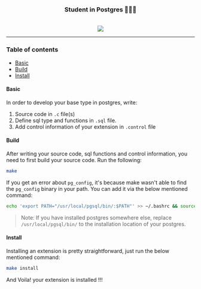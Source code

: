 <div align="center"> <h3> Student in Postgres 👨🏻‍💻 </h3> </div>

<br/>

<div align="center">
  <a href="https://open.vscode.dev/mohammadzainabbas/student-in-postgres" target="_blank"> 
    <img src="https://open.vscode.dev/badges/open-in-vscode.svg"/>
  </a>
</div>

---

### Table of contents

- [Basic](#basic)
- [Build](#build)
- [Install](#install)

<a id="basic" />

#### Basic

In order to develop your base type in postgres, write:

1. Source code in `.c` file(s)
2. Define sql type and functions in `.sql` file.
3. Add control information of your extension in `.control` file

<a id="build" />

#### Build

After writing your source code, sql functions and control information, you need to first build your source code. Run the following:

```bash
make
```

If you get an error about `pg_config`, it's because make wasn't able to find the `pg_config` binary in your path. You can add it via the below mentioned command:

```bash
echo 'export PATH="/usr/local/pgsql/bin/:$PATH"' >> ~/.bashrc && source ~/.bashrc
```

> Note: If you have installed postgres somewhere else, replace `/usr/local/pgsql/bin/` to the installation location of your postgres. 

<a id="install" />

#### Install

Installing an extension is pretty straightforward, just run the below mentioned command:

```bash
make install
```

And Voila! your extension is installed !!!
